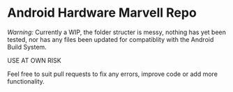 # Android Hardware Marvell Repo

*Warning:*  Currently a WIP, the folder structer is messy, nothing has yet been tested, nor has any files been updated for compatiblity with the Android Build System.

USE AT OWN RISK

Feel free to suit pull requests to fix any errors, improve code or add more functionality.
